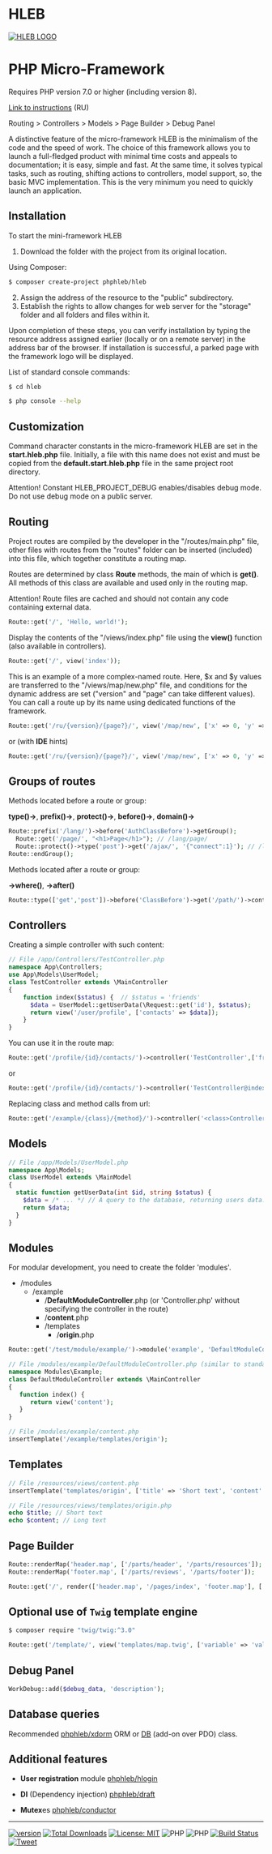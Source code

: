 
# HLEB

[![HLEB LOGO](https://raw.githubusercontent.com/phphleb/hleb/f95d0092692c082c1b2b0d96c75dcaf68600b73b/public/images/logo.png)](https://github.com/phphleb/hleb/tree/master)

# PHP Micro-Framework

Requires PHP version 7.0 or higher (including version 8).

[Link to instructions](https://phphleb.ru/ru/v1/) (RU)

Routing > Controllers > Models > Page Builder > Debug Panel

A distinctive feature of the micro-framework HLEB is the minimalism of the code and the speed of work. The choice of this framework allows you to launch a full-fledged product with minimal time costs and appeals to documentation; it is easy, simple and fast.
At the same time, it solves typical tasks, such as routing, shifting actions to controllers, model support, so, the basic MVC implementation. This is the very minimum you need to quickly launch an application. 

Installation
-----------------------------------
To start the mini-framework HLEB 
1. Download the folder with the project from its original location.

Using Composer:
```bash
$ composer create-project phphleb/hleb
```
2. Assign the address of the resource to the "public" subdirectory.
3. Establish the rights to allow changes for web server for the "storage" folder and all folders and files within it.

Upon completion of these steps, you can verify installation by typing the resource address assigned earlier (locally or on a remote server) in the address bar of the browser. If installation is successful, a parked page with the framework logo will be displayed.

List of standard console commands:
```bash
$ cd hleb
```
```bash
$ php console --help
```

Customization
-----------------------------------
Command character constants in the micro-framework HLEB are set in the **start.hleb.php** file. Initially, a file with this name does not exist and must be copied from the **default.start.hleb.php** file in the same project root directory.

Attention! Constant HLEB_PROJECT_DEBUG enables/disables debug mode. Do not use debug mode on a public server.


Routing
-----------------------------------
Project routes are compiled by the developer in the "/routes/main.php" file, other files with routes from the "routes" folder can be inserted (included) into this file, which together constitute a routing map.

Routes are determined by class **Route** methods, the main of which is **get()**. All methods of this class are available and used only in the routing map.

Attention! Route files are cached and should not contain any code containing external data.

```php
Route::get('/', 'Hello, world!');
```

Display the contents of the "/views/index.php" file using the **view()** function (also available in controllers).
```php
Route::get('/', view('index'));
```

This is an example of a more complex-named route. Here, $x and $y values are transferred to the "/views/map/new.php" file, and conditions for the dynamic address are set ("version" and "page" can take different values). You can call a route up by its name using dedicated functions of the framework.
```php
Route::get('/ru/{version}/{page?}/', view('/map/new', ['x' => 0, 'y' => 0]))->where(['version' => '[a-z0-9]+', 'page' => '[a-z]+'])->name('RouteName'); // /ru/.../.../ or /ru/.../

```

or (with **IDE** hints)

```php
Route::get('/ru/{version}/{page?}/', view('/map/new', ['x' => 0, 'y' => 0]))::where(['version' => '[a-z0-9]+', 'page' => '[a-z]+'])::name('RouteName'); // /ru/.../.../ or /ru/.../

```

Groups of routes
-----------------------------------

Methods located before a route or group:

**type()->**, **prefix()->**, **protect()->**, **before()->**, **domain()->**

```php
Route::prefix('/lang/')->before('AuthClassBefore')->getGroup();
  Route::get('/page/', "<h1>Page</h1>"); // /lang/page/
  Route::protect()->type('post')->get('/ajax/', '{"connect":1}'); // /lang/ajax/
Route::endGroup();
```
Methods located after a route or group:

**->where()**, **->after()**

```php
Route::type(['get','post'])->before('ClassBefore')->get('/path/')->controller('ClassController')->after('ClassAfter');

```



Controllers
-----------------------------------
Creating a simple controller with such content:
```php
// File /app/Controllers/TestController.php
namespace App\Controllers;
use App\Models\UserModel;
class TestController extends \MainController
{
    function index($status) {  // $status = 'friends'
      $data = UserModel::getUserData(\Request::get('id'), $status);
      return view('/user/profile', ['contacts' => $data]);
    }
}
```
You can use it in the route map:

```php
Route::get('/profile/{id}/contacts/')->controller('TestController',['friends'])->where(['id' => '[0-9]+']);
```  
or

```php
Route::get('/profile/{id}/contacts/')->controller('TestController@index',['friends'])->where(['id' => '[0-9]+']);
``` 

Replacing class and method calls from url:
```php
Route::get('/example/{class}/{method}/')->controller('<class>Controller@get<method>'); // Converts `site.com/example/all-users/user/` to `AllUsersController@getUser`

```

Models
-----------------------------------
 ```php
// File /app/Models/UserModel.php
namespace App\Models;
class UserModel extends \MainModel
{
   static function getUserData(int $id, string $status) {
     $data = /* ... */ // A query to the database, returning users data.
     return $data;
   }
}
```

Modules
-----------------------------------
For modular development, you need to create the folder 'modules'.

+ /modules
  + /example    
    + /**DefaultModuleController**.php (or 'Controller.php' without specifying the controller in the route)
    + /**content**.php
    + /templates
       + /**origin**.php
```php
Route::get('/test/module/example/')->module('example', 'DefaultModuleController');
``` 

```php
// File /modules/example/DefaultModuleController.php (similar to standard controller)
namespace Modules\Example;
class DefaultModuleController extends \MainController
{
   function index() {
      return view('content');
   }
}
```
```php
// File /modules/example/content.php
insertTemplate('/example/templates/origin');

```

Templates
-----------------------------------
```php
// File /resources/views/content.php
insertTemplate('templates/origin', ['title' => 'Short text', 'content' => 'Long text']);
```
```php
// File /resources/views/templates/origin.php
echo $title; // Short text
echo $content; // Long text

```


Page Builder
-----------------------------------
```php
Route::renderMap('header.map', ['/parts/header', '/parts/resources']);
Route::renderMap('footer.map', ['/parts/reviews', '/parts/footer']);

Route::get('/', render(['header.map', '/pages/index', 'footer.map'], ['variable' => 'value']));
```

Optional use of `Twig` template engine
-----------------------------------
```bash
$ composer require "twig/twig:^3.0"
```

```php
Route::get('/template/', view('templates/map.twig', ['variable' => 'value']));
```

Debug Panel
-----------------------------------
```php
WorkDebug::add($debug_data, 'description');
```

Database queries
-----------------------------------
Recommended [phphleb/xdorm](https://github.com/phphleb/xdorm) ORM or [DB](https://github.com/phphleb/hleb/blob/master/database/DB.php) (add-on over PDO) class.

Additional features
-----------------------------------
+ **User registration** module [phphleb/hlogin](https://github.com/phphleb/hlogin)

+ **DI** (Dependency injection) [phphleb/draft](https://github.com/phphleb/draft)

+ **Mutex**es [phphleb/conductor](https://github.com/phphleb/conductor)


-----------------------------------


 [![version](https://poser.pugx.org/phphleb/hleb/v)](https://packagist.org/packages/phphleb/hleb) [![Total Downloads](https://poser.pugx.org/phphleb/hleb/downloads)](//packagist.org/packages/phphleb/hleb) [![License: MIT](https://img.shields.io/badge/License-MIT%20(Free)-brightgreen.svg)](https://github.com/phphleb/hleb/blob/master/LICENSE) ![PHP](https://img.shields.io/badge/PHP-7-blue) ![PHP](https://img.shields.io/badge/PHP-8-blue)  [![Build Status](https://app.travis-ci.com/phphleb/hleb.svg?branch=master)](https://app.travis-ci.com/github/phphleb/hleb) [![Tweet](https://img.shields.io/twitter/url/http/shields.io.svg?style=social)](https://twitter.com/intent/tweet?text=Use%20a%20fast%20and%20simple%20PHP%207-8%20microframework&url=https://github.com/phphleb/hleb&via=phphleb&hashtags=php7,php8,framework,developers)